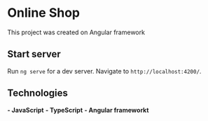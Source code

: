 # Online Shop

This project was created on Angular framework

## Start server

Run `ng serve` for a dev server. Navigate to `http://localhost:4200/`. 

## Technologies

**- JavaScript**
**- TypeScript**
**- Angular frameworkt**

